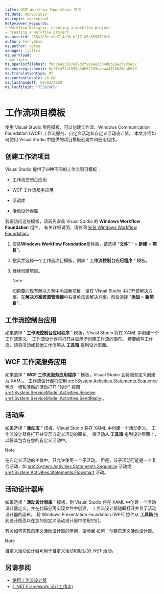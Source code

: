 ```yaml
---
title: 创建 Workflow Foundation 项目
ms.date: 06/25/2018
ms.topic: conceptual
helpviewer_keywords:
- Workflow Designer, creating a workflow project
- creating a workflow project
ms.assetid: 235a125e-ebe7-4a98-bf77-86c8558728fb
author: TerryGLee
ms.author: tglee
manager: jillfra
ms.workload:
- multiple
ms.openlocfilehash: f8c3e4930376d2d2f9a6ee3334d8b164279d5ac2
ms.sourcegitcommit: 6cfffa72af599a9d667249caaaa411bb28ea69fd
ms.translationtype: MT
ms.contentlocale: zh-CN
ms.lasthandoff: 09/02/2020
ms.locfileid: "75597069"
---
```

# <a name="workflow-project-templates"></a>工作流项目模板

使用 Visual Studio 项目模板，可以创建工作流、Windows Communication Foundation (WCF) 工作流服务、自定义活动和自定义活动设计器。 本文介绍如何使用 Visual Studio 中提供的项目模板创建库和应用程序。

## <a name="create-a-workflow-project"></a>创建工作流项目

Visual Studio 提供了四种不同的工作流项目模板：

- 工作流控制台应用

- WCF 工作流服务应用

- 活动库

- 活动设计器库

若要访问这些模板，请首先安装 Visual Studio 的 **Windows Workflow Foundation** 组件。 有关详细说明，请参阅 [安装 Windows Workflow Foundation](developing-applications-with-the-workflow-designer.md#install-windows-workflow-foundation)。

1. 安装**Windows Workflow Foundation**组件后，请选择 "**文件**" "  >  **新建**  >  **项目**"。

1. 搜索并选择一个工作流项目模板，例如 " **工作流控制台应用程序** " 模板。

1. 继续创建项目。

   > [!NOTE]
   > 如果要向现有解决方案中添加新项目，请在 Visual Studio 中打开该解决方案，在**解决方案资源管理器**中右键单击该解决方案，然后选择 "**添加**  >  **新项目**"。

## <a name="workflow-console-app"></a>工作流控制台应用

如果选择 " **工作流控制台应用程序** " 模板，Visual Studio 将在 XAML 中创建一个工作流定义。 工作流设计器将打开并显示所创建工作流的画布。 若要编写工作流，请将活动或其他工作流项从 **工具箱** 拖到设计图面。

## <a name="wcf-workflow-service-app"></a>WCF 工作流服务应用

如果选择 " **WCF 工作流服务应用程序** " 模板，Visual Studio 会将服务定义创建为 XAML。 工作流设计器将使用 <xref:System.Activities.Statements.Sequence> 包含一组和活动的活动打开 "设计" 视图 <xref:System.ServiceModel.Activities.Receive> <xref:System.ServiceModel.Activities.SendReply> 。

## <a name="activity-library"></a>活动库

如果选择 " **活动库** " 模板，Visual Studio 将在 XAML 中创建一个活动定义。 工作流设计器将打开并显示自定义活动的画布。 将活动从 **工具箱** 拖到设计图面上，以将其包含在您的自定义活动中。

> [!NOTE]
> 在自定义活动的主体中，只允许使用一个子活动。 但是，该子活动可能是一个复合活动，如 <xref:System.Activities.Statements.Sequence> 活动或 <xref:System.Activities.Statements.Flowchart> 活动。

## <a name="activity-designer-library"></a>活动设计器库

如果选择 " **活动设计器库** " 模板，则 Visual Studio 将在 XAML 中创建一个活动设计器定义，并在代码分离实现文件中创建。 工作流设计器随即打开并显示活动设计器的画布。 将 Windows Presentation Foundation (WPF) 控件从 **工具箱** 拖到设计图面以在您的自定义活动设计器中使用它们。

有关如何实现自定义活动设计器的示例，请参阅 [如何：创建自定义活动设计器](/dotnet/framework/windows-workflow-foundation/how-to-create-a-custom-activity-designer)。

> [!NOTE]
> 自定义活动设计器可用于自定义活动和默认的 .NET 活动。

## <a name="see-also"></a>另请参阅

- [使用工作流设计器](developing-applications-with-the-workflow-designer.md)
- [ ( .NET Framework 设计工作流) ](/dotnet/framework/windows-workflow-foundation/designing-workflows)
